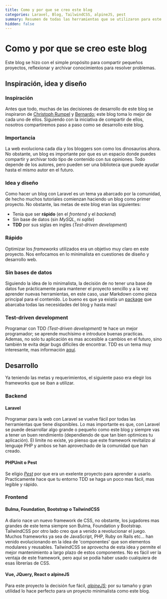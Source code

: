 ```yaml
---
title: Como y por que se creo este blog
categories: Laravel, Blog, TailwindCSS, alpineJS, pest
summary: Resumen de todas las herramientas que se utilizaron para este blog.
hidden: false
---
```


# Como y por que se creo este blog

Este blog se hizo con el simple propósito para compartir pequeños proyectos, reflexionar y archivar conocimientos para resolver problemas.

## Inspiración, idea y diseño

### Inspiración

Antes que todo, muchas de las decisiones de desarrollo de este blog se inspiraron de [Christoph Rumpel](https://christoph-rumpel.com/) y [Bernardo](https://bernar.do/creating-a-simple-blog-with-laravel); este blog toma lo mejor de cada uno de ellos. Siguiendo con la iniciativa de compartir de ellos, nosotros compartiremos paso a paso como se desarrollo este blog.

### Importancia

La web evoluciona cada día y los bloggers son como los dinosaurios ahora. No obstante, un blog es importante por que es un espacio donde puedes compartir y archivar todo tipo de contenido con *tus* opiniones. Todo depende de los autores, pero pueden ser una biblioteca que puede ayudar hasta el mismo autor en el futuro.

### Idea y diseño

Como hacer un blog con Laravel es un tema ya abarcado por la comunidad, de hecho muchos tutoriales comienzan haciendo un blog como primer proyecto. No obstante, las metas de este blog eran las siguientes:

- Tenia que ser **rápido** (en el *frontend* y el *backend*)
- Sin base de datos (sin *MySQL*, ni *sqlite*)
- **TDD** por sus siglas en ingles (*Test-driven development*)

### Rápido

Optimizar los *frameworks* utilizados era un objetivo muy claro en este proyecto. Nos enfocamos en lo minimalista en cuestiones de diseño y desarrollo web.

### Sin bases de datos

Siguiendo la idea de lo minimalista, la decisión de no tener una base de datos fue prácticamente para mantener el proyecto sencillo y a la vez aprender nuevas herramientas, en este caso, usar Markdown como pieza principal para el contenido. Lo bueno es que ya existía un [package](https://github.com/spatie/sheets) que abarcaba todas las necesidades del blog y hasta mas!

### Test-driven development

Programar con TDD *(Test-driven development)* te hace un mejor programador; se aprende muchísimo e introduce buenas practicas. Ademas, no solo tu aplicación es mas accesible a cambios en el futuro, sino también te evita dejar bugs difíciles de encontrar. TDD es un tema muy interesante, mas información [aquí](https://www.ionos.es/digitalguide/paginas-web/desarrollo-web/que-es-el-test-driven-development/).

## Desarrollo

Ya teniendo las metas y requerimientos, el siguiente paso era elegir los frameworks que se iban a utilizar.

### Backend

#### Laravel

Programar para la web con Laravel se vuelve fácil por todas las herramientas que tiene disponibles. Lo mas importante es que, con Laravel se puede desarrollar algo grande o pequeño como este blog y siempre vas a tener un buen rendimiento (dependiendo de que tan bien optimices tu aplicación). El limite no existe, yo pienso que este framework revitalizo al lenguaje PHP y ambos se han aprovechado de la comunidad que han creado.

#### PHPUnit o Pest

Se eligio *[Pest](https://pestphp.com/docs/plugins/laravel/)* por que era un exelente proyecto para aprender a usarlo. Practicamente hace que tu entorno TDD se haga un poco mas fácil, mas legible y rápido.

### Frontend

#### Bulma, Foundation, Bootstrap o TailwindCSS

A diario nace un nuevo framework de CSS, no obstante, los jugadores mas grandes de este tema siempre son Bulma, Foundation y Bootstrap. TailwindCSS por otro lado creo que a venido a revolucionar el juego. Muchos frameworks ya sea de JavaScript, PHP, Ruby on Rails etc... han venido evolucionando en la idea de 'componentes' que son elementos modulares y reusables. TailwindCSS se aprovecha de esta idea y permite el mejor mantenimiento a largo plazo de estos componentes. No es fácil ver la ventaja de este framework, pero aquí se podía haber usado cualquiera de esas librerías de CSS.

#### Vue, JQuery, React o alpineJS

Para este proyecto la decisión fue fácil, *[alpineJS](https://alpinejs.dev/)*; por su tamaño y gran utilidad lo hace perfecto para un proyecto minimalista como este blog.